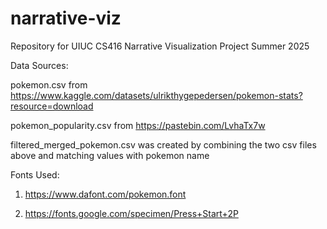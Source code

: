 # narrative-viz
Repository for UIUC CS416 Narrative Visualization Project Summer 2025


Data Sources:

pokemon.csv from https://www.kaggle.com/datasets/ulrikthygepedersen/pokemon-stats?resource=download

pokemon_popularity.csv from https://pastebin.com/LvhaTx7w


filtered_merged_pokemon.csv was created by combining the two csv files above and matching values with pokemon name

Fonts Used:

1) https://www.dafont.com/pokemon.font

2) https://fonts.google.com/specimen/Press+Start+2P